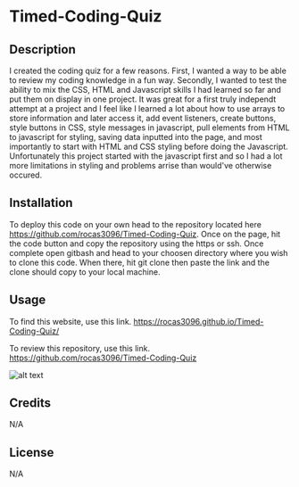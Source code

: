 # Timed-Coding-Quiz

## Description

I created the coding quiz for a few reasons. First, I wanted a way to be able to review my coding knowledge in a fun way. Secondly, I wanted to test the ability to mix the CSS, HTML and Javascript skills I had learned so far and put them on display in one project. It was great for a first truly independt attempt at a project and I feel like I learned a lot about how to use arrays to store information and later access it, add event listeners, create buttons, style buttons in CSS, style messages in javascript, pull elements from HTML to javascript for styling, saving data inputted into the page, and most importantly to start with HTML and CSS styling before doing the Javascript. Unfortunately this project started with the javascript first and so I had a lot more limitations in styling and problems arrise than would've otherwise occured.

## Installation

To deploy this code on your own head to the repository located here https://github.com/rocas3096/Timed-Coding-Quiz. Once on the page, hit the code button and copy the repository using the https or ssh. Once complete open gitbash and head to your choosen directory where you wish to clone this code. When there, hit git clone then paste the link and the clone should copy to your local machine.

## Usage

To find this website, use this link. https://rocas3096.github.io/Timed-Coding-Quiz/

To review this repository, use this link. https://github.com/rocas3096/Timed-Coding-Quiz

![alt text](assets/images/screenshot.png)

## Credits

N/A

## License

N/A
